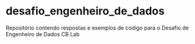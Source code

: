 # desafio_engenheiro_de_dados
Repositório contendo respostas e exemplos de código para o Desafio de Engenheiro de Dados CB Lab 
